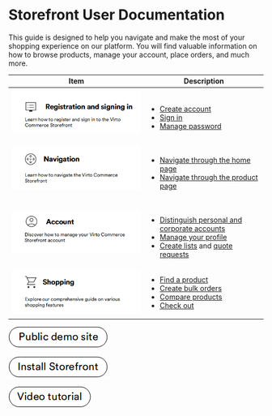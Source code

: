 # Storefront User Documentation

This guide is designed to help you navigate and make the most of your shopping experience on our platform. You will find valuable information on how to browse products, manage your account, place orders, and much more.

|Item|Description|
|---|---|
| ![Registration and signing in](media/register-overview.png) | <br><ul><li> [Create account](registration_and_signing_in/create-account.md)</li> <li> [Sign in](registration_and_signing_in/sign-in.md) </li> <li>[Manage password](/registration_and_signing_in/password-management.md) </li></ul>|
| ![Navigation](media/navigation_overview.png) | <br><ul><li> [Navigate through the home page](navigation/homepage-layout.md)</li> <li> [Navigate through the product page](navigation/product-page-layout.md) </li></ul>|
| ![Account](media/account-overview.png) | <br><ul><li> [Distinguish personal and corporate accounts](account/overview.md)</li> <li>[Manage your profile](account/profile.md) </li> <li>[Create lists](account/lists.md) and [quote requests](account/quote-requests.md)</li> </ul>|
| ![Shopping](media/shopping-overview.png) | <ul><li> [Find a product](shopping/searching-for-products.md/)</li><li> [Create bulk orders](shopping/bulk-orders.md) </li> <li>[Compare products](shopping/compare-products.md)</li> <li>[Check out](shopping/checkout-process.md)</li></ul>|


[![Storefront demo site](media/public-demo-site.png)](https://virtostart-demo-store.govirto.com/)

[![Install](media/install-storefront.png)](https://github.com/VirtoCommerce/vc-theme-b2b-vue)

[![Video tutorial](media/video-tutorial-button.png)](https://youtu.be/8LaCWtkVdAk?si=SbB6_4DO-HWPKw7)
